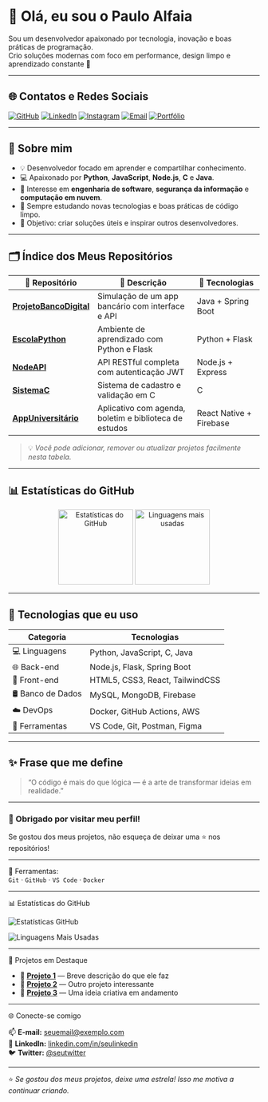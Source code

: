 # 👋 Olá, eu sou o **Paulo Alfaia**

Sou um desenvolvedor apaixonado por tecnologia, inovação e boas práticas de programação.  
Crio soluções modernas com foco em performance, design limpo e aprendizado constante 🚀  

---

## 🌐 Contatos e Redes Sociais

[![GitHub](https://img.shields.io/badge/GitHub-000?style=for-the-badge&logo=github&logoColor=white)](https://github.com/seuusuario)
[![LinkedIn](https://img.shields.io/badge/LinkedIn-0A66C2?style=for-the-badge&logo=linkedin&logoColor=white)](https://linkedin.com/in/seulinkedin)
[![Instagram](https://img.shields.io/badge/Instagram-E4405F?style=for-the-badge&logo=instagram&logoColor=white)](https://instagram.com/seuinsta)
[![Email](https://img.shields.io/badge/Email-D14836?style=for-the-badge&logo=gmail&logoColor=white)](mailto:seuemail@gmail.com)
[![Portfólio](https://img.shields.io/badge/Portfólio-000000?style=for-the-badge&logo=About.me&logoColor=white)](https://seuportfolio.com)

---

## 🧠 Sobre mim

- 💡 Desenvolvedor focado em aprender e compartilhar conhecimento.  
- 💻 Apaixonado por **Python**, **JavaScript**, **Node.js**, **C** e **Java**.  
- 🧩 Interesse em **engenharia de software**, **segurança da informação** e **computação em nuvem**.  
- 🌱 Sempre estudando novas tecnologias e boas práticas de código limpo.  
- 🎯 Objetivo: criar soluções úteis e inspirar outros desenvolvedores.  

---

## 🗂️ Índice dos Meus Repositórios

| 💾 Repositório | 📝 Descrição | 🚀 Tecnologias |
|----------------|--------------|----------------|
| [**ProjetoBancoDigital**](https://github.com/seuusuario/ProjetoBancoDigital) | Simulação de um app bancário com interface e API | Java + Spring Boot |
| [**EscolaPython**](https://github.com/seuusuario/EscolaPython) | Ambiente de aprendizado com Python e Flask | Python + Flask |
| [**NodeAPI**](https://github.com/seuusuario/NodeAPI) | API RESTful completa com autenticação JWT | Node.js + Express |
| [**SistemaC**](https://github.com/seuusuario/SistemaC) | Sistema de cadastro e validação em C | C |
| [**AppUniversitário**](https://github.com/seuusuario/AppUniversitario) | Aplicativo com agenda, boletim e biblioteca de estudos | React Native + Firebase |

> 💡 *Você pode adicionar, remover ou atualizar projetos facilmente nesta tabela.*

---

## 📊 Estatísticas do GitHub

<p align="center">
  <img src="https://github-readme-stats.vercel.app/api?username=seuusuario&show_icons=true&theme=tokyonight" alt="Estatísticas do GitHub" height="150"/>
  <img src="https://github-readme-stats.vercel.app/api/top-langs/?username=seuusuario&layout=compact&theme=tokyonight" alt="Linguagens mais usadas" height="150"/>
</p>

---

## 🧩 Tecnologias que eu uso

| Categoria | Tecnologias |
|------------|--------------|
| 💻 Linguagens | Python, JavaScript, C, Java |
| 🌐 Back-end | Node.js, Flask, Spring Boot |
| 🎨 Front-end | HTML5, CSS3, React, TailwindCSS |
| 🛢️ Banco de Dados | MySQL, MongoDB, Firebase |
| ☁️ DevOps | Docker, GitHub Actions, AWS |
| 🧰 Ferramentas | VS Code, Git, Postman, Figma |

---

## ✨ Frase que me define

> “O código é mais do que lógica — é a arte de transformar ideias em realidade.”

---

### 🌟 Obrigado por visitar meu perfil!
Se gostou dos meus projetos, não esqueça de deixar uma ⭐ nos repositórios!

---
🧰 Ferramentas:  
`Git` · `GitHub` · `VS Code` · `Docker`

---

📊 Estatísticas do GitHub

![Estatísticas GitHub](https://github-readme-stats.vercel.app/api?username=PauloAlfaia&show_icons=true&theme=radical)

![Linguagens Mais Usadas](https://github-readme-stats.vercel.app/api/top-langs/?username=PauloAlfaia&layout=compact&theme=radical)

---

🚀 Projetos em Destaque

- 🔹 [**Projeto 1**](#) — Breve descrição do que ele faz  
- 🔹 [**Projeto 2**](#) — Outro projeto interessante  
- 🔹 [**Projeto 3**](#) — Uma ideia criativa em andamento  

---

🌐 Conecte-se comigo

📫 **E-mail:** [seuemail@exemplo.com](mailto:seuemail@exemplo.com)  
💼 **LinkedIn:** [linkedin.com/in/seulinkedin](https://linkedin.com/in/seulinkedin)  
🐦 **Twitter:** [@seutwitter](https://twitter.com/seutwitter)

---

⭐ *Se gostou dos meus projetos, deixe uma estrela! Isso me motiva a continuar criando.*  
